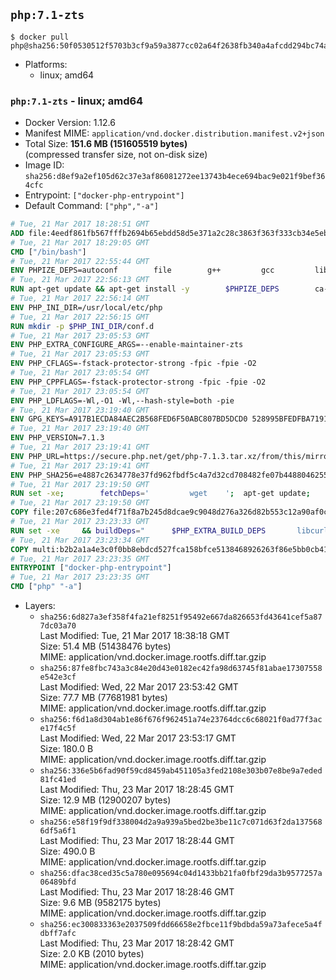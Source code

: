 ## `php:7.1-zts`

```console
$ docker pull php@sha256:50f0530512f5703b3cf9a59a3877cc02a64f2638fb340a4afcdd294bc74a8f4b
```

-	Platforms:
	-	linux; amd64

### `php:7.1-zts` - linux; amd64

-	Docker Version: 1.12.6
-	Manifest MIME: `application/vnd.docker.distribution.manifest.v2+json`
-	Total Size: **151.6 MB (151605519 bytes)**  
	(compressed transfer size, not on-disk size)
-	Image ID: `sha256:d8ef9a2ef105d62c37e3af86081272ee13743b4ece694bac9e021f9bef364cfc`
-	Entrypoint: `["docker-php-entrypoint"]`
-	Default Command: `["php","-a"]`

```dockerfile
# Tue, 21 Mar 2017 18:28:51 GMT
ADD file:4eedf861fb567fffb2694b65ebdd58d5e371a2c28c3863f363f333cb34e5eb7b in / 
# Tue, 21 Mar 2017 18:29:05 GMT
CMD ["/bin/bash"]
# Tue, 21 Mar 2017 22:55:44 GMT
ENV PHPIZE_DEPS=autoconf 		file 		g++ 		gcc 		libc-dev 		make 		pkg-config 		re2c
# Tue, 21 Mar 2017 22:56:13 GMT
RUN apt-get update && apt-get install -y 		$PHPIZE_DEPS 		ca-certificates 		curl 		libedit2 		libsqlite3-0 		libxml2 		xz-utils 	--no-install-recommends && rm -r /var/lib/apt/lists/*
# Tue, 21 Mar 2017 22:56:14 GMT
ENV PHP_INI_DIR=/usr/local/etc/php
# Tue, 21 Mar 2017 22:56:15 GMT
RUN mkdir -p $PHP_INI_DIR/conf.d
# Tue, 21 Mar 2017 23:05:53 GMT
ENV PHP_EXTRA_CONFIGURE_ARGS=--enable-maintainer-zts
# Tue, 21 Mar 2017 23:05:53 GMT
ENV PHP_CFLAGS=-fstack-protector-strong -fpic -fpie -O2
# Tue, 21 Mar 2017 23:05:54 GMT
ENV PHP_CPPFLAGS=-fstack-protector-strong -fpic -fpie -O2
# Tue, 21 Mar 2017 23:05:54 GMT
ENV PHP_LDFLAGS=-Wl,-O1 -Wl,--hash-style=both -pie
# Tue, 21 Mar 2017 23:19:40 GMT
ENV GPG_KEYS=A917B1ECDA84AEC2B568FED6F50ABC807BD5DCD0 528995BFEDFBA7191D46839EF9BA0ADA31CBD89E
# Tue, 21 Mar 2017 23:19:40 GMT
ENV PHP_VERSION=7.1.3
# Tue, 21 Mar 2017 23:19:41 GMT
ENV PHP_URL=https://secure.php.net/get/php-7.1.3.tar.xz/from/this/mirror PHP_ASC_URL=https://secure.php.net/get/php-7.1.3.tar.xz.asc/from/this/mirror
# Tue, 21 Mar 2017 23:19:41 GMT
ENV PHP_SHA256=e4887c2634778e37fd962fbdf5c4a7d32cd708482fe07b448804625570cb0bb0 PHP_MD5=d604d688be17f4a05b99dbb7fb9581f4
# Tue, 21 Mar 2017 23:19:50 GMT
RUN set -xe; 		fetchDeps=' 		wget 	'; 	apt-get update; 	apt-get install -y --no-install-recommends $fetchDeps; 	rm -rf /var/lib/apt/lists/*; 		mkdir -p /usr/src; 	cd /usr/src; 		wget -O php.tar.xz "$PHP_URL"; 		if [ -n "$PHP_SHA256" ]; then 		echo "$PHP_SHA256 *php.tar.xz" | sha256sum -c -; 	fi; 	if [ -n "$PHP_MD5" ]; then 		echo "$PHP_MD5 *php.tar.xz" | md5sum -c -; 	fi; 		if [ -n "$PHP_ASC_URL" ]; then 		wget -O php.tar.xz.asc "$PHP_ASC_URL"; 		export GNUPGHOME="$(mktemp -d)"; 		for key in $GPG_KEYS; do 			gpg --keyserver ha.pool.sks-keyservers.net --recv-keys "$key"; 		done; 		gpg --batch --verify php.tar.xz.asc php.tar.xz; 		rm -r "$GNUPGHOME"; 	fi; 		apt-get purge -y --auto-remove $fetchDeps
# Tue, 21 Mar 2017 23:19:50 GMT
COPY file:207c686e3fed4f71f8a7b245d8dcae9c9048d276a326d82b553c12a90af0c0ca in /usr/local/bin/ 
# Tue, 21 Mar 2017 23:23:33 GMT
RUN set -xe 	&& buildDeps=" 		$PHP_EXTRA_BUILD_DEPS 		libcurl4-openssl-dev 		libedit-dev 		libsqlite3-dev 		libssl-dev 		libxml2-dev 	" 	&& apt-get update && apt-get install -y $buildDeps --no-install-recommends && rm -rf /var/lib/apt/lists/* 		&& export CFLAGS="$PHP_CFLAGS" 		CPPFLAGS="$PHP_CPPFLAGS" 		LDFLAGS="$PHP_LDFLAGS" 	&& docker-php-source extract 	&& cd /usr/src/php 	&& ./configure 		--with-config-file-path="$PHP_INI_DIR" 		--with-config-file-scan-dir="$PHP_INI_DIR/conf.d" 				--disable-cgi 				--enable-ftp 		--enable-mbstring 		--enable-mysqlnd 				--with-curl 		--with-libedit 		--with-openssl 		--with-zlib 				$PHP_EXTRA_CONFIGURE_ARGS 	&& make -j "$(nproc)" 	&& make install 	&& { find /usr/local/bin /usr/local/sbin -type f -executable -exec strip --strip-all '{}' + || true; } 	&& make clean 	&& docker-php-source delete 		&& apt-get purge -y --auto-remove -o APT::AutoRemove::RecommendsImportant=false $buildDeps
# Tue, 21 Mar 2017 23:23:34 GMT
COPY multi:b2b2a1a4e3c0f0bb8ebdcd527fca158bfce5138468926263f86e5bb0cb41970f in /usr/local/bin/ 
# Tue, 21 Mar 2017 23:23:35 GMT
ENTRYPOINT ["docker-php-entrypoint"]
# Tue, 21 Mar 2017 23:23:35 GMT
CMD ["php" "-a"]
```

-	Layers:
	-	`sha256:6d827a3ef358f4fa21ef8251f95492e667da826653fd43641cef5a877dc03a70`  
		Last Modified: Tue, 21 Mar 2017 18:38:18 GMT  
		Size: 51.4 MB (51438476 bytes)  
		MIME: application/vnd.docker.image.rootfs.diff.tar.gzip
	-	`sha256:87fe8fbc743a3c84e20d43e0182ec42fa98d63745f81abae17307558e542e3cf`  
		Last Modified: Wed, 22 Mar 2017 23:53:42 GMT  
		Size: 77.7 MB (77681981 bytes)  
		MIME: application/vnd.docker.image.rootfs.diff.tar.gzip
	-	`sha256:f6d1a8d304ab1e86f676f962451a74e23764dcc6c68021f0ad77f3ace17f4c5f`  
		Last Modified: Wed, 22 Mar 2017 23:53:17 GMT  
		Size: 180.0 B  
		MIME: application/vnd.docker.image.rootfs.diff.tar.gzip
	-	`sha256:336e5b6fad90f59cd8459ab451105a3fed2108e303b07e8be9a7eded81fc41ed`  
		Last Modified: Thu, 23 Mar 2017 18:28:45 GMT  
		Size: 12.9 MB (12900207 bytes)  
		MIME: application/vnd.docker.image.rootfs.diff.tar.gzip
	-	`sha256:e58f19f9df338004d2a9a939a5bed2be3be11c7c071d63f2da1375686df5a6f1`  
		Last Modified: Thu, 23 Mar 2017 18:28:44 GMT  
		Size: 490.0 B  
		MIME: application/vnd.docker.image.rootfs.diff.tar.gzip
	-	`sha256:dfac38ced35c5a780e095694c04d1433bb21fa0fbf29da3b9577257a06489bfd`  
		Last Modified: Thu, 23 Mar 2017 18:28:46 GMT  
		Size: 9.6 MB (9582175 bytes)  
		MIME: application/vnd.docker.image.rootfs.diff.tar.gzip
	-	`sha256:ec300833363e2037509fdd66658e2fbce11f9bdbda59a73afece5a4fdbff7afc`  
		Last Modified: Thu, 23 Mar 2017 18:28:42 GMT  
		Size: 2.0 KB (2010 bytes)  
		MIME: application/vnd.docker.image.rootfs.diff.tar.gzip
